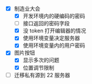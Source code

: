 - [x] 制造业大会
	- [x] 开发环境内的硬编码的密码
	- [ ] 接口返回的密码字段
	- [x] 没 token 打开编辑器的情况
	- [x] 使用环境变量决定服务器
	- [x] 使用环境变量内的用户密码
- [x] 图片按钮
	- [x] 显示多次的问题
	- [x] 位置调节限制
- [ ] 迁移私有源到 22 服务器